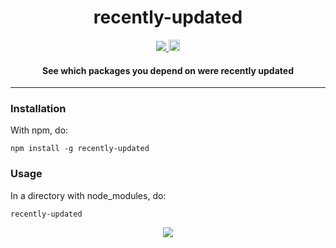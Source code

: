 <h1 align="center">recently-updated</h1>

<p align="center">
  <a title='License' href="https://raw.githubusercontent.com/bmathews/recently-updated/master/LICENSE">
    <img src='https://img.shields.io/badge/license-MIT-blue.svg' />
  </a>
  <a href="https://badge.fury.io/js/recently-updated">
    <img src="https://badge.fury.io/js/recently-updated.svg" alt="npm version" height="18">
  </a>
</p>

<h4 align="center">
  See which packages you depend on were recently updated
</h4>

***

### Installation

With npm, do:
```
npm install -g recently-updated
```

### Usage
In a directory with node_modules, do:
```
recently-updated
```

<div align="center">
<img src="https://cloud.githubusercontent.com/assets/848347/21056128/2593bee4-bde9-11e6-8e4a-db876575d8a0.png" />
</div>
